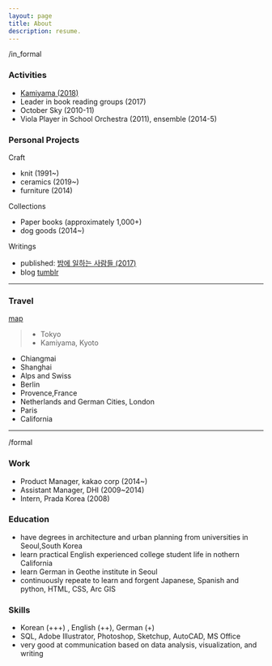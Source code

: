 ```yaml
---
layout: page
title: About
description: resume.
---
```



/in_formal

### Activities

* [Kamiyama (2018)]()
* Leader in book reading groups (2017)
* October Sky (2010-11)
* Viola Player in School Orchestra (2011), ensemble (2014-5)


### Personal Projects

Craft
* knit (1991~)
* ceramics (2019~)
* furniture (2014)

Collections
* Paper books (approximately 1,000+)
* dog goods (2014~) 

Writings
* published: [밤에 일하는 사람들 (2017)]()
* blog [tumblr]()

-----------------------------

### Travel

[map]()
> * Tokyo
> * Kamiyama, Kyoto
- Chiangmai
- Shanghai
- Alps and Swiss
- Berlin
- Provence,France
- Netherlands and German Cities, London
- Paris
- California

-----------------------------
/formal

### Work
* Product Manager, kakao corp (2014~)
* Assistant Manager, DHI (2009~2014)
* Intern, Prada Korea (2008)

### Education
* have degrees in architecture and urban planning from universities in Seoul,South Korea
* learn practical English experienced college student life in nothern California
* learn German in Geothe institute in Seoul
* continuously repeate to learn and forgent Japanese, Spanish and python, HTML, CSS, Arc GIS

### Skills
* Korean (+++) , English (++), German (+)
* SQL, Adobe Illustrator, Photoshop, Sketchup, AutoCAD, MS Office
* very good at communication based on data analysis, visualization, and writing
